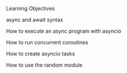 Learning Objectives

async and await syntax

How to execute an async program with asyncio

How to run concurrent coroutines

How to create asyncio tasks

How to use the random module
